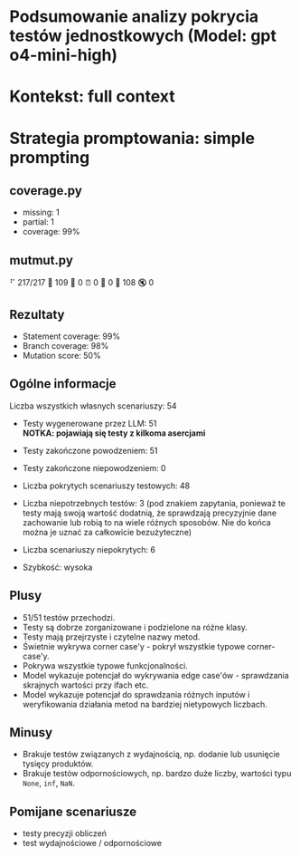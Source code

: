 # Podsumowanie analizy pokrycia testów jednostkowych (Model: gpt o4-mini-high)
# Kontekst: full context
# Strategia promptowania: simple prompting

## coverage.py
- missing: 1
- partial: 1
- coverage: 99%

## mutmut.py
⠋ 217/217  🎉 109 🫥 0  ⏰ 0  🤔 0  🙁 108  🔇 0

## Rezultaty
- Statement coverage: 99%
- Branch coverage: 98%
- Mutation score: 50%

## Ogólne informacje

Liczba wszystkich własnych scenariuszy: 54

- Testy wygenerowane przez LLM: 51
<br/> <strong>NOTKA: pojawiają się testy z kilkoma asercjami</strong>
- Testy zakończone powodzeniem: 51
- Testy zakończone niepowodzeniem: 0

- Liczba pokrytych scenariuszy testowych: 48
- Liczba niepotrzebnych testów: 3 (pod znakiem zapytania, ponieważ te testy mają swoją wartość dodatnią, że sprawdzają precyzyjnie dane zachowanie lub robią to na wiele różnych sposobów. Nie do końca można je uznać za całkowicie bezużyteczne)
- Liczba scenariuszy niepokrytych: 6
- Szybkość: wysoka

## Plusy

- 51/51 testów przechodzi.
- Testy są dobrze zorganizowane i podzielone na różne klasy.
- Testy mają przejrzyste i czytelne nazwy metod.
- Świetnie wykrywa corner case'y - pokrył wszystkie typowe corner-case'y.
- Pokrywa wszystkie typowe funkcjonalności.
- Model wykazuje potencjał do wykrywania edge case'ów - sprawdzania skrajnych wartości przy ifach etc.
- Model wykazuje potencjał do sprawdzania różnych inputów i weryfikowania działania metod na bardziej nietypowych liczbach.

## Minusy

- Brakuje testów związanych z wydajnością, np. dodanie lub usunięcie tysięcy produktów.
- Brakuje testów odpornościowych, np. bardzo duże liczby, wartości typu `None`, `inf`, `NaN`.

## Pomijane scenariusze

- testy precyzji obliczeń
- test wydajnościowe / odpornościowe
